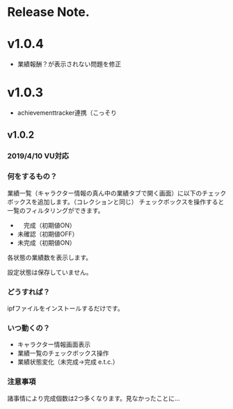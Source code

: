 # Release Note.

# v1.0.4

- 業績報酬？が表示されない問題を修正

# v1.0.3

- achievementtracker連携（こっそり

## v1.0.2

### 2019/4/10 VU対応

### 何をするもの？

業績一覧（キャラクター情報の真ん中の業績タブで開く画面）に以下のチェックボックスを追加します。（コレクションと同じ）
チェックボックスを操作すると一覧のフィルタリングができます。

- 　完成（初期値ON）
- 未確認（初期値OFF）
- 未完成（初期値ON）

各状態の業績数を表示します。

設定状態は保存していません。

### どうすれば？

ipfファイルをインストールするだけです。

### いつ動くの？

- キャラクター情報画面表示
- 業績一覧のチェックボックス操作
- 業績状態変化（未完成->完成 e.t.c.）

### 注意事項

諸事情により完成個数は2つ多くなります。見なかったことに...
